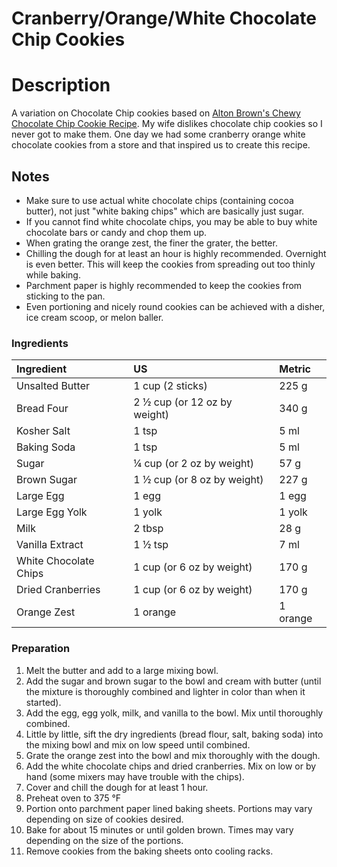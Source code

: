# Cranberry/Orange/White Chocolate Chip Cookies

# Description

A variation on Chocolate Chip cookies based on [Alton Brown's Chewy Chocolate Chip Cookie Recipe](http://altonbrown.com/the-chewy-chocolate-chip-cookie-recipe/). My wife dislikes chocolate chip cookies so I never got to make them. One day we had some cranberry orange white chocolate cookies from a store and that inspired us to create this recipe.

## Notes

* Make sure to use actual white chocolate chips (containing cocoa butter), not just "white baking chips" which are basically just sugar.
* If you cannot find white chocolate chips, you may be able to buy white chocolate bars or candy and chop them up.
* When grating the orange zest, the finer the grater, the better.
* Chilling the dough for at least an hour is highly recommended. Overnight is even better. This will keep the cookies from spreading out too thinly while baking.
* Parchment paper is highly recommended to keep the cookies from sticking to the pan.
* Even portioning and nicely round cookies can be achieved with a disher, ice cream scoop, or melon baller.


### Ingredients
|Ingredient | US    |Metric |
|:-----------|:------|:------|
| Unsalted Butter | 1 cup (2 sticks) | 225 g |
| Bread Four | 2 &frac12; cup (or 12 oz by weight) | 340 g |
| Kosher Salt | 1 tsp | 5 ml |
| Baking Soda | 1 tsp | 5 ml |
| Sugar | &frac14; cup (or 2 oz by weight) | 57 g |
| Brown Sugar | 1 &frac12; cup (or 8 oz by weight) | 227 g |
| Large Egg | 1 egg | 1 egg |
| Large Egg Yolk | 1 yolk | 1 yolk |
| Milk | 2 tbsp | 28 g |
| Vanilla Extract | 1 &frac12; tsp | 7 ml |
| White Chocolate Chips | 1 cup (or 6 oz by weight) | 170 g |
| Dried Cranberries | 1 cup (or 6 oz by weight) | 170 g |
| Orange Zest | 1 orange | 1 orange |

### Preparation

1. Melt the butter and add to a large mixing bowl.
1. Add the sugar and brown sugar to the bowl and cream with butter (until the mixture is thoroughly combined and lighter in color than when it started).
1. Add the egg, egg yolk, milk, and vanilla to the bowl. Mix until thoroughly combined.
1. Little by little, sift the dry ingredients (bread flour, salt, baking soda) into the mixing bowl and mix on low speed until combined.
1. Grate the orange zest into the bowl and mix thoroughly with the dough.
1. Add the white chocolate chips and dried cranberries. Mix on low or by hand (some mixers may have trouble with the chips).
1. Cover and chill the dough for at least 1 hour.
1. Preheat oven to 375 &deg;F
1. Portion onto parchment paper lined baking sheets. Portions may vary depending on size of cookies desired.
1. Bake for about 15 minutes or until golden brown. Times may vary depending on the size of the portions.
1. Remove cookies from the baking sheets onto cooling racks.
